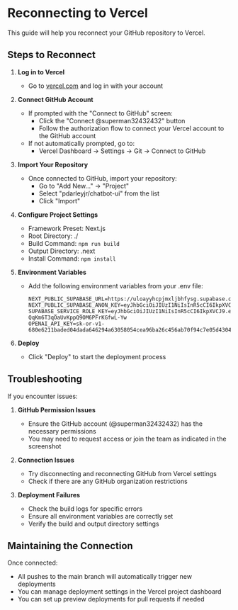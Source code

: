 # Reconnecting to Vercel

This guide will help you reconnect your GitHub repository to Vercel.

## Steps to Reconnect

1. **Log in to Vercel**
   - Go to [vercel.com](https://vercel.com) and log in with your account

2. **Connect GitHub Account**
   - If prompted with the "Connect to GitHub" screen:
     - Click the "Connect @superman32432432" button
     - Follow the authorization flow to connect your Vercel account to the GitHub account
   - If not automatically prompted, go to:
     - Vercel Dashboard → Settings → Git → Connect to GitHub

3. **Import Your Repository**
   - Once connected to GitHub, import your repository:
     - Go to "Add New..." → "Project"
     - Select "pdarleyjr/chatbot-ui" from the list
     - Click "Import"

4. **Configure Project Settings**
   - Framework Preset: Next.js
   - Root Directory: ./
   - Build Command: `npm run build`
   - Output Directory: .next
   - Install Command: `npm install`

5. **Environment Variables**
   - Add the following environment variables from your .env file:
     ```
     NEXT_PUBLIC_SUPABASE_URL=https://uloayyhcpjmxljbhfysg.supabase.co
     NEXT_PUBLIC_SUPABASE_ANON_KEY=eyJhbGciOiJIUzI1NiIsInR5cCI6IkpXVCJ9.eyJpc3MiOiJzdXBhYmFzZSIsInJlZiI6InVsb2F5eWhjcGpteGxqYmhmeXNnIiwicm9sZSI6ImFub24iLCJpYXQiOjE3NDU0NDU4NDUsImV4cCI6MjA2MTAyMTg0NX0.qED8NMgurHVBxQYz3YL3KfdySsev4alMRxDCi1J_-1Y
     SUPABASE_SERVICE_ROLE_KEY=eyJhbGciOiJIUzI1NiIsInR5cCI6IkpXVCJ9.eyJpc3MiOiJzdXBhYmFzZSIsInJlZiI6InVsb2F5eWhjcGpteGxqYmhmeXNnIiwicm9sZSI6InNlcnZpY2Vfcm9sZSIsImlhdCI6MTc0NTQ0NTg0NSwiZXhwIjoyMDYxMDIxODQ1fQ.7gG5paXVbkH-QqKm6T3qOaUvKppQ9OM6PFrKGfwL-Yw
     OPENAI_API_KEY=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
     ```

6. **Deploy**
   - Click "Deploy" to start the deployment process

## Troubleshooting

If you encounter issues:

1. **GitHub Permission Issues**
   - Ensure the GitHub account (@superman32432432) has the necessary permissions
   - You may need to request access or join the team as indicated in the screenshot

2. **Connection Issues**
   - Try disconnecting and reconnecting GitHub from Vercel settings
   - Check if there are any GitHub organization restrictions

3. **Deployment Failures**
   - Check the build logs for specific errors
   - Ensure all environment variables are correctly set
   - Verify the build and output directory settings

## Maintaining the Connection

Once connected:
- All pushes to the main branch will automatically trigger new deployments
- You can manage deployment settings in the Vercel project dashboard
- You can set up preview deployments for pull requests if needed